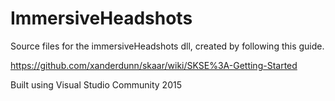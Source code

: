 # ImmersiveHeadshots

Source files for the immersiveHeadshots dll, created by following this guide.

https://github.com/xanderdunn/skaar/wiki/SKSE%3A-Getting-Started

Built using Visual Studio Community 2015

